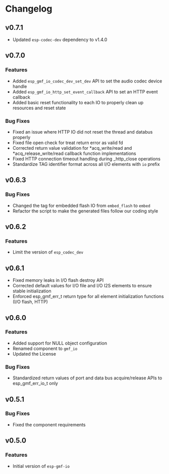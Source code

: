 # Changelog

## v0.7.1

- Updated `esp-codec-dev` dependency to v1.4.0

## v0.7.0

### Features

- Added `esp_gmf_io_codec_dev_set_dev` API to set the audio codec device handle
- Added `esp_gmf_io_http_set_event_callback` API to set an HTTP event callback
- Added basic reset functionality to each IO to properly clean up resources and reset state

### Bug Fixes
- Fixed an issue where HTTP IO did not reset the thread and databus properly
- Fixed file open check for treat return error as valid fd
- Corrected return value validation for *acq_write/read and *acq_release_write/read callback function implementations
- Fixed HTTP connection timeout handling during _http_close operations
- Standardize TAG identifier format across all I/O elements with `io` prefix


## v0.6.3

### Bug Fixes

- Changed the tag for embedded flash IO from `embed_flash` to `embed`
- Refactor the script to make the generated files follow our coding style

## v0.6.2

### Features

- Limit the version of `esp_codec_dev`

## v0.6.1

- Fixed memory leaks in I/O flash destroy API
- Corrected default values for I/O file and I/O I2S elements to ensure stable initialization
- Enforced esp_gmf_err_t return type for all element initialization functions (I/O flash, HTTP)

## v0.6.0

### Features
- Added support for NULL object configuration
- Renamed component to `gmf_io`
- Updated the License

### Bug Fixes
- Standardized return values of port and data bus acquire/release APIs to esp_gmf_err_io_t only

## v0.5.1

### Bug Fixes

- Fixed the component requirements


## v0.5.0

### Features

- Initial version of `esp-gmf-io`
